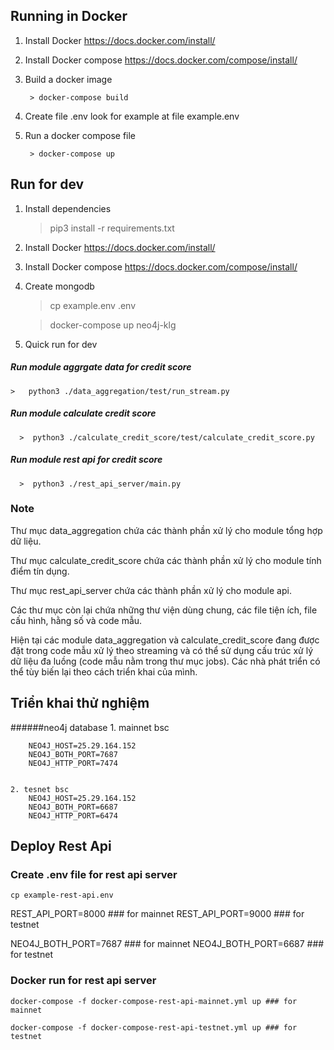 ## Running in Docker

1. Install Docker https://docs.docker.com/install/
2. Install Docker compose https://docs.docker.com/compose/install/
3. Build a docker image

        > docker-compose build 
4. Create file .env look for example at file example.env

5. Run a docker compose file 
   
        > docker-compose up


## Run for dev
   1. Install dependencies 
      > pip3 install -r requirements.txt
      
   2. Install Docker https://docs.docker.com/install/
   3. Install Docker compose https://docs.docker.com/compose/install/
   4. Create mongodb
      > cp example.env .env
      
      > docker-compose up neo4j-klg
      
   5. Quick run for dev
    
##### Run module aggrgate data for credit score
      
    >   python3 ./data_aggregation/test/run_stream.py    

##### Run module calculate credit score
      >  python3 ./calculate_credit_score/test/calculate_credit_score.py

##### Run module rest api for credit score
      >  python3 ./rest_api_server/main.py

### Note
Thư mục data_aggregation chứa các thành phần xử lý cho module tổng hợp dữ liệu.

Thư mục calculate_credit_score chứa các thành phần xử lý cho module tính điểm tín dụng.

Thư mục rest_api_server chứa các thành phần xử lý cho module api.

Các thư mục còn lại chứa những thư viện dùng chung, các file tiện ích, file cấu hình, hằng số và code mẫu.

Hiện tại các module data_aggregation và calculate_credit_score đang được đặt trong code mẫu xử lý theo streaming
và có thể sử dụng cấu trúc xử lý dữ liệu đa luồng (code mẫu nằm trong thư mục jobs).
Các nhà phát triển có thể tùy biến lại theo cách triển khai của mình.

## Triển khai thử nghiệm

######neo4j database
    1. mainnet bsc

        NEO4J_HOST=25.29.164.152
        NEO4J_BOTH_PORT=7687    
        NEO4J_HTTP_PORT=7474    
 

    2. tesnet bsc
        NEO4J_HOST=25.29.164.152
        NEO4J_BOTH_PORT=6687   
        NEO4J_HTTP_PORT=6474

    
## Deploy Rest Api

### Create .env file for rest api server

    cp example-rest-api.env

REST_API_PORT=8000          ### for mainnet
REST_API_PORT=9000          ### for testnet

NEO4J_BOTH_PORT=7687        ### for mainnet
NEO4J_BOTH_PORT=6687        ### for testnet

### Docker run for rest api server

    docker-compose -f docker-compose-rest-api-mainnet.yml up ### for mainnet

    docker-compose -f docker-compose-rest-api-testnet.yml up ### for testnet

